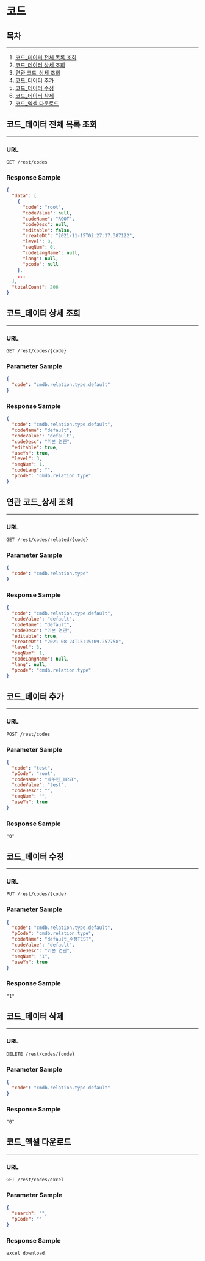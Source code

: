 # 코드


## 목차

---

1. [코드_데이터 전체 목록 조회](#코드-데이터-전체-목록-조회)
2. [코드_데이터 상세 조회](#코드-데이터-상세-조회)
3. [연관 코드_상세 조회](#연관-코드-상세-조회)
4. [코드_데이터 추가](#코드-데이터-추가)
5. [코드_데이터 수정](#코드-데이터-수정)
6. [코드_데이터 삭제](#코드-데이터-삭제)
7. [코드_엑셀 다운로드](#코드-엑셀-다운로드)

## 코드_데이터 전체 목록 조회

---

### URL
```
GET /rest/codes
```

### Response Sample

```json
{
  "data": [
    {
      "code": "root",
      "codeValue": null,
      "codeName": "ROOT",
      "codeDesc": null,
      "editable": false,
      "createDt": "2021-11-15T02:27:37.387122",
      "level": 0,
      "seqNum": 0,
      "codeLangName": null,
      "lang": null,
      "pcode": null
    },
    ...
  ],
  "totalCount": 206
}
```

## 코드_데이터 상세 조회

---

### URL
```
GET /rest/codes/{code}
```

### Parameter Sample

```json
{
  "code": "cmdb.relation.type.default"
}
```

### Response Sample

```json
{
  "code": "cmdb.relation.type.default",
  "codeName": "default",
  "codeValue": "default",
  "codeDesc": "기본 연관",
  "editable": true,
  "useYn": true,
  "level": 3,
  "seqNum": 1,
  "codeLang": "",
  "pcode": "cmdb.relation.type"
}
```

## 연관 코드_상세 조회

---

### URL
```
GET /rest/codes/related/{code}
```

### Parameter Sample

```json
{
  "code": "cmdb.relation.type"
}
```

### Response Sample

```json
{
  "code": "cmdb.relation.type.default",
  "codeValue": "default",
  "codeName": "default",
  "codeDesc": "기본 연관",
  "editable": true,
  "createDt": "2021-08-24T15:15:09.257758",
  "level": 3,
  "seqNum": 1,
  "codeLangName": null,
  "lang": null,
  "pcode": "cmdb.relation.type"
}
```

## 코드_데이터 추가

---

### URL
```
POST /rest/codes
```

### Parameter Sample

```json
{
  "code": "test",
  "pCode": "root",
  "codeName": "박주현_TEST",
  "codeValue": "test",
  "codeDesc": "",
  "seqNum": "",
  "useYn": true
}
```

### Response Sample

```
"0"
```

## 코드_데이터 수정

---

### URL
```
PUT /rest/codes/{code}
```

### Parameter Sample

```json
{
  "code": "cmdb.relation.type.default",
  "pCode": "cmdb.relation.type",
  "codeName": "default_수정TEST",
  "codeValue": "default",
  "codeDesc": "기본 연관",
  "seqNum": "1",
  "useYn": true
}
```

### Response Sample

```
"1"
```

## 코드_데이터 삭제

---

### URL
```
DELETE /rest/codes/{code}
```

### Parameter Sample

```json
{
  "code": "cmdb.relation.type.default"
}
```

### Response Sample

```
"0"
```

## 코드_엑셀 다운로드

---

### URL
```
GET /rest/codes/excel
```

### Parameter Sample

```json
{
  "search": "",
  "pCode": ""
}
```

### Response Sample

```
excel download
```